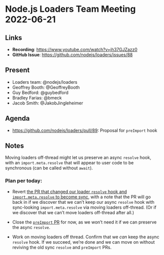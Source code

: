 # Node.js Loaders Team Meeting 2022-06-21

## Links

* **Recording**: https://www.youtube.com/watch?v=jh37GJZazz0
* **GitHub Issue**: https://github.com/nodejs/loaders/issues/88

## Present

* Loaders team: @nodejs/loaders
* Geoffrey Booth: @GeoffreyBooth
* Guy Bedford: @guybedford
* Bradley Farias: @bmeck
* Jacob Smith: @JakobJingleheimer

## Agenda

* https://github.com/nodejs/loaders/pull/89: Proposal for `preImport` hook

## Notes

Moving loaders off-thread might let us preserve an async `resolve` hook, with an `import.meta.resolve` that will appear to user code to be synchronous (can be called without `await`).

### Plan per today:

* Revert [the PR that changed our loader `resolve` hook and `import.meta.resolve` to become sync](https://github.com/nodejs/node/pull/43363), with a note that the PR will go back in if we discover that we can’t keep our async `resolve` hook with sync-looking `import.meta.resolve` via moving loaders off-thread. (Or if we discover that we can’t move loaders off-thread after all.)

* Close the [`preImport` PR](https://github.com/nodejs/node/pull/43245) for now, as we won’t need it if we can preserve the async `resolve`.

* Work on moving loaders off thread. Confirm that we _can_ keep the async `resolve` hook. If we succeed, we’re done and we can move on without reviving the old sync `resolve` and `preImport` PRs.

